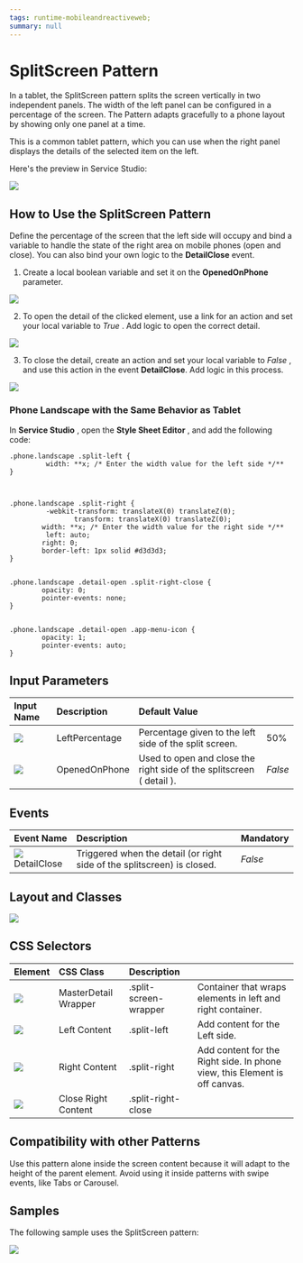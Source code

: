 ```yaml
---
tags: runtime-mobileandreactiveweb;
summary: null
---
```


# SplitScreen Pattern

In a tablet, the SplitScreen pattern splits the screen vertically in two independent panels. The width of the left panel can be configured in a percentage of the screen. The Pattern adapts gracefully to a phone layout by showing only one panel at a time.

This is a common tablet pattern, which you can use when the right panel displays the details of the selected item on the left.

Here's the preview in Service Studio:

![](../../../../../.gitbook/assets/service_studio_split_screen.png)

## How to Use the SplitScreen Pattern

Define the percentage of the screen that the left side will occupy and bind a variable to handle the state of the right area on mobile phones \(open and close\). You can also bind your own logic to the **DetailClose** event.

1. Create a local boolean variable and set it on the **OpenedOnPhone** parameter.

![](../../../../../.gitbook/assets/adaptive_split_screen.png)

2. To open the detail of the clicked element, use a link for an action and set your local variable to _True_ . Add logic to open the correct detail.

![](../../../../../.gitbook/assets/split_screen_list_open.png)

3. To close the detail, create an action and set your local variable to _False_ , and use this action in the event **DetailClose**. Add logic in this process.

![](../../../../../.gitbook/assets/close_detail.png)

### Phone Landscape with the Same Behavior as Tablet

In **Service Studio** , open the **Style Sheet Editor** , and add the following code:

```text
.phone.landscape .split-left {
         width: **x; /* Enter the width value for the left side */**
}



.phone.landscape .split-right {
         -webkit-transform: translateX(0) translateZ(0);
                transform: translateX(0) translateZ(0);
        width: **x; /* Enter the width value for the right side */**
         left: auto;
        right: 0;
        border-left: 1px solid #d3d3d3;
}


.phone.landscape .detail-open .split-right-close {
        opacity: 0;
        pointer-events: none;
}


.phone.landscape .detail-open .app-menu-icon {
        opacity: 1;
        pointer-events: auto;
}
```

## Input Parameters

| **Input Name** | **Description** | **Default Value** |  |
| :--- | :--- | :--- | :--- |
| ![](../../../../../.gitbook/assets/input%20%2813%29.png) | LeftPercentage | Percentage given to the left side of the split screen. | 50% |
| ![](../../../../../.gitbook/assets/input%20%2811%29.png) | OpenedOnPhone | Used to open and close the right side of the splitscreen \( detail \). | _False_ |

## Events

| **Event Name** | **Description** | **Mandatory** |
| :--- | :--- | :--- |
| ![](../../../../../.gitbook/assets/event%20%282%29.png) DetailClose | Triggered when the detail \(or right side of the splitscreen\) is closed. | _False_ |

## Layout and Classes

![](../../../../../.gitbook/assets/split_screen_layout_classes.png)

## CSS Selectors

| **Element** | **CSS Class** | **Description** |  |
| :--- | :--- | :--- | :--- |
| ![](../../../../../.gitbook/assets/css_selector.png) | MasterDetail Wrapper | .split-screen-wrapper | Container that wraps elements in left and right container. |
| ![](../../../../../.gitbook/assets/css_selector%20%283%29.png) | Left Content | .split-left | Add content for the Left side. |
| ![](../../../../../.gitbook/assets/css_selector%20%284%29.png) | Right Content | .split-right | Add content for the Right side. In phone view, this Element is off canvas. |
| ![](../../../../../.gitbook/assets/css_selector%20%286%29.png) | Close Right Content | .split-right-close |  |

## Compatibility with other Patterns

Use this pattern alone inside the screen content because it will adapt to the height of the parent element. Avoid using it inside patterns with swipe events, like Tabs or Carousel.

## Samples

The following sample uses the SplitScreen pattern:

![](../../../../../.gitbook/assets/splitscreen-sample-1.PNG)


